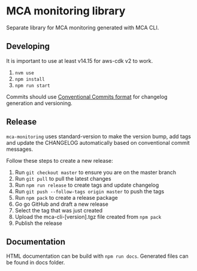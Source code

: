 # MCA monitoring library

Separate library for MCA monitoring generated with MCA CLI.

## Developing
It is important to use at least v14.15 for aws-cdk v2 to work.

1. `nvm use`
2. `npm install`
3. `npm run start`


Commits should use [Conventional Commits format](https://www.conventionalcommits.org/) for changelog generation and versioning.

## Release

`mca-monitoring` uses standard-version to make the version bump, add tags and update the CHANGELOG automatically based on conventional commit messages.

Follow these steps to create a new release:

1. Run `git checkout master` to ensure you are on the master branch
1. Run `git pull` to pull the latest changes
1. Run `npm run release` to create tags and update changelog
1. Run `git push --follow-tags origin master` to push the tags
1. Run `npm pack` to create a release package
1. Go go GitHub and draft a new release
1. Select the tag that was just created
1. Upload the mca-cli-[version].tgz file created from `npm pack`
1. Publish the release

## Documentation

HTML documentation can be build with `npm run docs`. Generated files can be found in docs folder.

